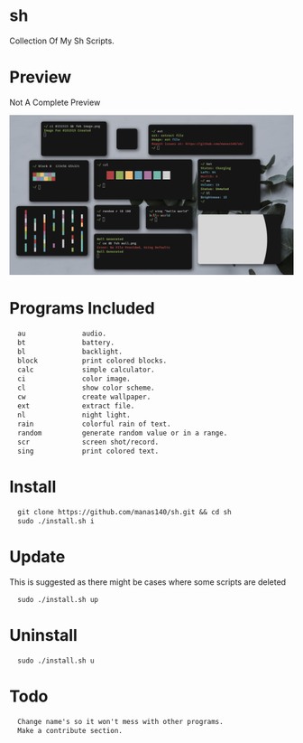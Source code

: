 # sh
Collection Of My Sh Scripts. 

# Preview
Not A Complete Preview
<p>
  <img src="preview.png">
</p>


# Programs Included
```
  au              audio.
  bt              battery.
  bl              backlight.
  block           print colored blocks.
  calc            simple calculator.
  ci              color image.
  cl              show color scheme.
  cw              create wallpaper.
  ext             extract file.
  nl              night light.
  rain            colorful rain of text.
  random          generate random value or in a range.
  scr             screen shot/record. 
  sing            print colored text.
```

# Install
```
  git clone https://github.com/manas140/sh.git && cd sh
  sudo ./install.sh i
```

# Update
This is suggested as there might be cases where some scripts are deleted

```
  sudo ./install.sh up 
```

# Uninstall
``` 
  sudo ./install.sh u
```

# Todo
```
  Change name's so it won't mess with other programs.
  Make a contribute section.
```
